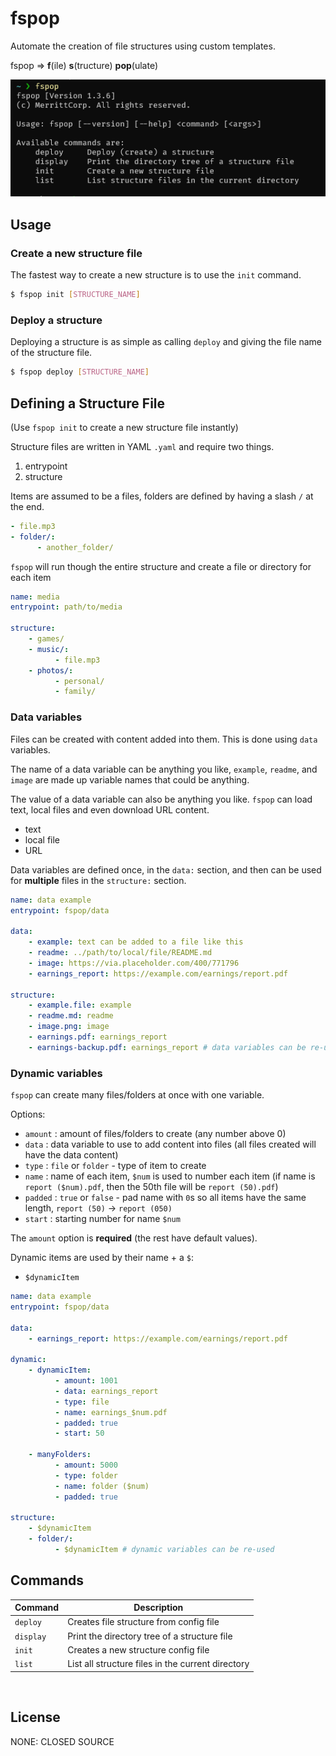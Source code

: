 # fspop

Automate the creation of file structures using custom templates.

fspop => **f**(ile) **s**(tructure) **pop**(ulate)

![fspop cli](readme-image.png)

## Usage

### Create a new structure file

The fastest way to create a new structure is to use the `init` command.

```bash
$ fspop init [STRUCTURE_NAME]
```

### Deploy a structure

Deploying a structure is as simple as calling `deploy` and giving the file name of the structure file.

```bash
$ fspop deploy [STRUCTURE_NAME]
```

## Defining a Structure File

(Use `fspop init` to create a new structure file instantly)

Structure files are written in YAML `.yaml` and require two things.

1. entrypoint
2. structure

Items are assumed to be a files, folders are defined by having a slash `/` at the end.

```yaml
- file.mp3
- folder/:
      - another_folder/
```

`fspop` will run though the entire structure and create a file or directory for each item

```yaml
name: media
entrypoint: path/to/media

structure:
    - games/
    - music/:
          - file.mp3
    - photos/:
          - personal/
          - family/
```

### Data variables

Files can be created with content added into them. This is done using `data` variables.

The name of a data variable can be anything you like, `example`, `readme`, and `image` are made up variable names that could be anything.

The value of a data variable can also be anything you like. `fspop` can load text, local files and even download URL content.

-   text
-   local file
-   URL

Data variables are defined once, in the `data:` section, and then can be used for **multiple** files in the `structure:` section.

```yaml
name: data example
entrypoint: fspop/data

data:
    - example: text can be added to a file like this
    - readme: ../path/to/local/file/README.md
    - image: https://via.placeholder.com/400/771796
    - earnings_report: https://example.com/earnings/report.pdf

structure:
    - example.file: example
    - readme.md: readme
    - image.png: image
    - earnings.pdf: earnings_report
    - earnings-backup.pdf: earnings_report # data variables can be re-used
```

### Dynamic variables

`fspop` can create many files/folders at once with one variable.

Options:

-   `amount` : amount of files/folders to create (any number above 0)
-   `data` : data variable to use to add content into files (all files created will have the data content)
-   `type` : `file` or `folder` - type of item to create
-   `name` : name of each item, `$num` is used to number each item (if name is `report ($num).pdf`, then the 50th file will be `report (50).pdf`)
-   `padded` : `true` or `false` - pad name with `0`s so all items have the same length, `report (50)` -> `report (050)`
-   `start` : starting number for name `$num`

The `amount` option is **required** (the rest have default values).

Dynamic items are used by their name + a `$`:

-   `$dynamicItem`

```yaml
name: data example
entrypoint: fspop/data

data:
    - earnings_report: https://example.com/earnings/report.pdf

dynamic:
    - dynamicItem:
          - amount: 1001
          - data: earnings_report
          - type: file
          - name: earnings_$num.pdf
          - padded: true
          - start: 50

    - manyFolders:
          - amount: 5000
          - type: folder
          - name: folder ($num)
          - padded: true

structure:
    - $dynamicItem
    - folder/:
          - $dynamicItem # dynamic variables can be re-used
```

## Commands

| Command   | Description                                       |
| --------- | ------------------------------------------------- |
| `deploy`  | Creates file structure from config file           |
| `display` | Print the directory tree of a structure file      |
| `init`    | Creates a new structure config file               |
| `list`    | List all structure files in the current directory |

<br>

## License

NONE: CLOSED SOURCE
